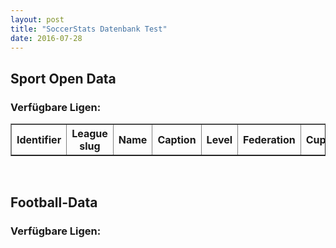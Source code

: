 ```yaml
---
layout: post
title: "SoccerStats Datenbank Test"
date: 2016-07-28
---
```


<script>
	$.ajax({
		headers: {
			'X-Mashape-Key': '5CGnz2QM4GmshiIEb9jmizhrwEzAp1Kzby3jsney4KRPUEAFiJ',
			'Accept': 'application/json'
		},
		url: 'https://sportsop-soccer-sports-open-data-v1.p.mashape.com/v1/leagues',
		dataType: 'json',
		type: 'GET',
	}).done(function(response) {
		console.log(response);
		var tr = '';
		$.each(response.data.leagues[0], function(index, item) {
			tr += '<tr><td>' + response.data.leagues[0][index] + '</td></tr>';
		});
		$('#sports_open_data').append(tr);
		// $('#sports_open_data').append(JSON.stringify(response, null, '\t'));
	});
	
	$.ajax({
		headers: { 'X-Auth-Token': 'bf0513ea0ba6457fb4ae6d380cca8365' },
		url: '//api.football-data.org/v1/competitions/?season=2016',
		dataType: 'json',
		type: 'GET',
	}).done(function(response) {
		console.log(response);
		$('#football_data').append(JSON.stringify(response, null, '\t'));
	}); 
</script>

<h2>Sport Open Data</h2>
<h3>Verfügbare Ligen:</h3>
<table id="sports_open_data" border="1">
	<tr>
		<th>Identifier</th>
		<th>League slug</th>
		<th>Name</th>
		<th>Caption</th>
		<th>Level</th>
		<th>Federation</th>
		<th>Cup</th>
	</tr>
</table>
<br>
<h2>Football-Data</h2>
<h3>Verfügbare Ligen:</h3>
<pre id="football_data"></pre>
